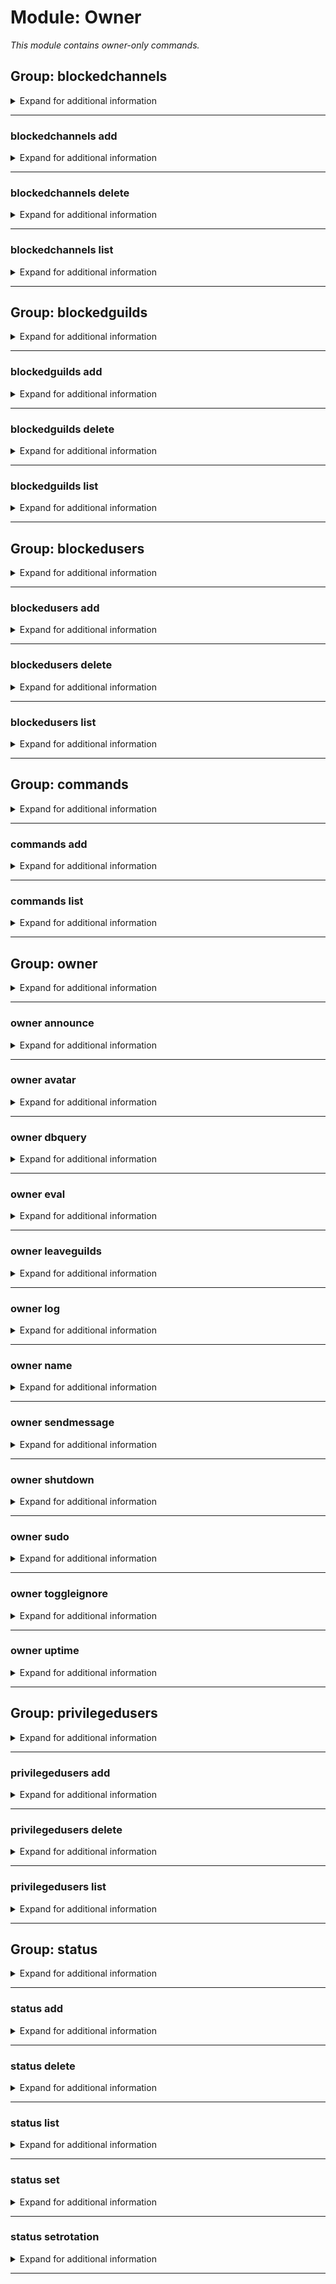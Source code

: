 # Module: Owner
*This module contains owner-only commands.*


## Group: blockedchannels
<details><summary markdown='span'>Expand for additional information</summary><p>

*Hidden.*

*Blocked channels control commands.*

**Aliases:**
`bc, blockedc, blockchannel, bchannels, bchannel, bchn`
**Privileged users only.**


**Overload 2:**

[`channel...`]: *Entities to block*

**Overload 1:**

[`string`]: *Reason for the action*

[`channel...`]: *Entities to block*

**Overload 0:**

[`channel`]: *Entities to block*

[`string...`]: *Reason for the action*

**Examples:**

```xml
!blockedchannels
!blockedchannels #my-text-channel
```
</p></details>

---

### blockedchannels add
<details><summary markdown='span'>Expand for additional information</summary><p>

*Blocks channels from interacting with the bot.*

**Aliases:**
`register, reg, a, +, +=, <<, <, <-, <=`
**Privileged users only.**


**Overload 2:**

[`channel...`]: *Entities to block*

**Overload 1:**

[`string`]: *Reason for the action*

[`channel...`]: *Entities to block*

**Overload 0:**

[`channel`]: *Entities to block*

[`string...`]: *Reason for the action*

**Examples:**

```xml
!blockedchannels add #my-text-channel
!blockedchannels add #my-text-channel Because I can!
```
</p></details>

---

### blockedchannels delete
<details><summary markdown='span'>Expand for additional information</summary><p>

*Removes channels from bot block list.*

**Aliases:**
`unregister, remove, rm, del, d, -, -=, >, >>, ->, =>`
**Privileged users only.**


**Arguments:**

[`channel...`]: *Entities to unblock*

**Examples:**

```xml
!blockedchannels delete #my-text-channel
```
</p></details>

---

### blockedchannels list
<details><summary markdown='span'>Expand for additional information</summary><p>

*Lists all blocked channels.*

**Aliases:**
`print, show, view, ls, l, p`
**Privileged users only.**


**Examples:**

```xml
!blockedchannels list
```
</p></details>

---

## Group: blockedguilds
<details><summary markdown='span'>Expand for additional information</summary><p>

*Hidden.*

*Blocked guilds control commands.*

**Aliases:**
`bg, blockedg, blockguild, bguilds, bguild, bgld`
**Privileged users only.**


**Overload 2:**

[`guild...`]: *Entities to block*

**Overload 1:**

[`string`]: *Reason for the action*

[`guild...`]: *Entities to block*

**Overload 0:**

[`guild`]: *Entities to block*

[`string...`]: *Reason for the action*

**Examples:**

```xml
!blockedguilds
!blockedguilds Some Guild
```
</p></details>

---

### blockedguilds add
<details><summary markdown='span'>Expand for additional information</summary><p>

*Blocks guilds from interacting with the bot.*

**Aliases:**
`register, reg, a, +, +=, <<, <, <-, <=`
**Privileged users only.**


**Overload 2:**

[`guild...`]: *Entities to block*

**Overload 1:**

[`string`]: *Reason for the action*

[`guild...`]: *Entities to block*

**Overload 0:**

[`guild`]: *Entities to block*

[`string...`]: *Reason for the action*

**Examples:**

```xml
!blockedguilds add Some Guild
!blockedguilds add Some Guild Because I can!
```
</p></details>

---

### blockedguilds delete
<details><summary markdown='span'>Expand for additional information</summary><p>

*Removes guilds from bot block list.*

**Aliases:**
`unregister, remove, rm, del, d, -, -=, >, >>, ->, =>`
**Privileged users only.**


**Arguments:**

[`guild...`]: *Entities to unblock*

**Examples:**

```xml
!blockedguilds delete Some Guild
```
</p></details>

---

### blockedguilds list
<details><summary markdown='span'>Expand for additional information</summary><p>

*Lists all blocked guilds.*

**Aliases:**
`print, show, view, ls, l, p`
**Privileged users only.**


**Examples:**

```xml
!blockedguilds list
```
</p></details>

---

## Group: blockedusers
<details><summary markdown='span'>Expand for additional information</summary><p>

*Hidden.*

*Blocked users control commands.*

**Aliases:**
`bu, blockedu, blockuser, busers, buser, busr`
**Privileged users only.**


**Overload 2:**

[`user...`]: *Entities to block*

**Overload 1:**

[`string`]: *Reason for the action*

[`user...`]: *Entities to block*

**Overload 0:**

[`user`]: *Entities to block*

[`string...`]: *Reason for the action*

**Examples:**

```xml
!blockedusers
!blockedusers @User
```
</p></details>

---

### blockedusers add
<details><summary markdown='span'>Expand for additional information</summary><p>

*Blocks users from interacting with the bot.*

**Aliases:**
`register, reg, a, +, +=, <<, <, <-, <=`
**Privileged users only.**


**Overload 2:**

[`user...`]: *Entities to block*

**Overload 1:**

[`string`]: *Reason for the action*

[`user...`]: *Entities to block*

**Overload 0:**

[`user`]: *Entities to block*

[`string...`]: *Reason for the action*

**Examples:**

```xml
!blockedusers add @User
!blockedusers add @User Because I can!
```
</p></details>

---

### blockedusers delete
<details><summary markdown='span'>Expand for additional information</summary><p>

*Removes users from bot block list.*

**Aliases:**
`unregister, remove, rm, del, d, -, -=, >, >>, ->, =>`
**Privileged users only.**


**Arguments:**

[`user...`]: *Entities to unblock*

**Examples:**

```xml
!blockedusers delete @User
```
</p></details>

---

### blockedusers list
<details><summary markdown='span'>Expand for additional information</summary><p>

*Lists all blocked users.*

**Aliases:**
`print, show, view, ls, l, p`
**Privileged users only.**


**Examples:**

```xml
!blockedusers list
```
</p></details>

---

## Group: commands
<details><summary markdown='span'>Expand for additional information</summary><p>

*Hidden.*

*Bot command manipulation during runtime.*

**Aliases:**
`cmds, cmd`
**Owner-only.**

**Examples:**

```xml
!commands
```
</p></details>

---

### commands add
<details><summary markdown='span'>Expand for additional information</summary><p>

*Add a new bot command.*

**Aliases:**
`register, reg, new, a, +, +=, <<, <, <-, <=`
**Owner-only.**

**Arguments:**

[`string...`]: *C# code snippet in a markdown code block*

**Examples:**

```xml
!commands add ```cs
[Command("test")]
public Task Test(CommandContext ctx) => ctx.RespondAsync("Hello");
```
```
</p></details>

---

### commands delete
<details><summary markdown='span'>Expand for additional information</summary><p>

*Deletes existing bot command.*

**Aliases:**
`unregister, remove, rm, del, d, -, -=, >, >>, ->, =>`
**Owner-only.**

**Arguments:**

[`string...`]: *Command name*

**Examples:**

```xml
!commands delete sample command
```
</p></details>

---

### commands list
<details><summary markdown='span'>Expand for additional information</summary><p>

*Lists all bot commands.*

**Aliases:**
`print, show, view, ls, l, p`
**Owner-only.**

**Examples:**

```xml
!commands list
```
</p></details>

---

## Group: owner
<details><summary markdown='span'>Expand for additional information</summary><p>

*Hidden.*

*Commands restricted to bot owner(s).*

**Aliases:**
`admin, o`
</p></details>

---

### owner announce
<details><summary markdown='span'>Expand for additional information</summary><p>

*Send a message to all guilds the bot is in.*

**Aliases:**
`ann`
**Owner-only.**

**Arguments:**

[`string...`]: *Announcement message*

**Examples:**

```xml
!owner announce Some important announcement!
```
</p></details>

---

### owner avatar
<details><summary markdown='span'>Expand for additional information</summary><p>

*Sets the bot avatar.*

**Aliases:**
`setavatar, setbotavatar, profilepic, a`
**Owner-only.**

**Arguments:**

[`URL`]: *Image URL*

**Examples:**

```xml
!owner avatar http://some-image-url.com/image.png
```
</p></details>

---

### owner dbquery
<details><summary markdown='span'>Expand for additional information</summary><p>

*Queries the bot database using given SQL query or uploaded SQL file.*

**Aliases:**
`sql, dbq, q, query`
**Owner-only.**

**Overload 0:**

[`string...`]: *SQL query*

**Examples:**

```xml
!owner dbquery SELECT * FROM gf.<DATABASE_NAME>
```
</p></details>

---

### owner eval
<details><summary markdown='span'>Expand for additional information</summary><p>

*Evaluates a snippet of C# code, in context.*

**Aliases:**
`evaluate, compile, run, e, c, r, exec`
**Owner-only.**

**Arguments:**

[`string...`]: *C# code snippet in a markdown code block*

**Examples:**

```xml
!owner eval ```cs
[Command("test")]
public Task Test(CommandContext ctx) => ctx.RespondAsync("Hello");
```
```
</p></details>

---

### owner generatecommandlist
<details><summary markdown='span'>Expand for additional information</summary><p>

*Generates bot documentation in markdown ready for GitHub.*

**Aliases:**
`gendocs, generatecommandslist, docs, cmdlist, gencmdlist, gencmds, gencmdslist`
**Owner-only.**

**Arguments:**

(optional) [`string...`]: *Output folder* (def: `None`)

**Examples:**

```xml
!owner generatecommandlist
```
</p></details>

---

### owner leaveguilds
<details><summary markdown='span'>Expand for additional information</summary><p>

*Generates bot documentation in markdown ready for GitHub.*

**Aliases:**
`leave, gtfo`
**Owner-only.**

**Overload 1:**

[`guild...`]: *Guild names or IDs*

**Overload 0:**

[`unsigned long...`]: *Guild names or IDs*

**Examples:**

```xml
!owner leaveguilds Some Guild
!owner leaveguilds 361119455792594954
```
</p></details>

---

### owner log
<details><summary markdown='span'>Expand for additional information</summary><p>

*Logs a given remark or uploads bot log file if remark is not given.*

**Aliases:**
`getlog, remark, rem`
**Owner-only.**

**Overload 1:**

(optional) [`boolean`]: *Bypass current bot configuration?* (def: `False`)

**Overload 0:**

[`LogEventLevel`]: *Log event level*

[`string...`]: *Log message*

**Examples:**

```xml
!owner log
!owner log Information
!owner log Some string here
```
</p></details>

---

### owner name
<details><summary markdown='span'>Expand for additional information</summary><p>

*Sets the bot name.*

**Aliases:**
`botname, setbotname, setname`
**Owner-only.**

**Arguments:**

[`string...`]: *New name*

**Examples:**

```xml
!owner name SampleName
```
</p></details>

---

### owner sendmessage
<details><summary markdown='span'>Expand for additional information</summary><p>

*Sends a message to user or channel.*

**Aliases:**
`send, s`
**Privileged users only.**


**Arguments:**

[`string`]: *`u` (User) or `c` (Channel)*

[`unsigned long`]: *ID*

[`string...`]: *Message to send*

**Examples:**

```xml
!owner sendmessage u
!owner sendmessage 361119455792594954
!owner sendmessage Sample message
```
</p></details>

---

### owner shutdown
<details><summary markdown='span'>Expand for additional information</summary><p>

*Powers off the bot.*

**Aliases:**
`disable, poweroff, exit, quit`
**Privileged users only.**


**Overload 1:**

[`time span`]: *Time until shutdown*

(optional) [`int`]: *Process exit code* (def: `0`)

**Overload 0:**

(optional) [`int`]: *Process exit code* (def: `0`)

**Examples:**

```xml
!owner shutdown
!owner shutdown 10s 5
!owner shutdown 10s
```
</p></details>

---

### owner sudo
<details><summary markdown='span'>Expand for additional information</summary><p>

*Executes command as another user.*

**Aliases:**
`execas, as`
**Guild only.**

**Privileged users only.**


**Arguments:**

[`member`]: *Member*

[`string...`]: *Full command call with arguments*

**Examples:**

```xml
!owner sudo Member
!owner sudo sample command
```
</p></details>

---

### owner toggleignore
<details><summary markdown='span'>Expand for additional information</summary><p>

*Toggle bot listening status.*

**Aliases:**
`ti`
**Privileged users only.**


**Examples:**

```xml
!owner toggleignore
```
</p></details>

---

### owner uptime
<details><summary markdown='span'>Expand for additional information</summary><p>

*Prints bot uptime information.*

**Privileged users only.**


**Examples:**

```xml
!owner uptime
```
</p></details>

---

## Group: privilegedusers
<details><summary markdown='span'>Expand for additional information</summary><p>

*Hidden.*

*Commands to manage privileged users. Privileged users have permissions to execute some sensitive bot commands.*

**Aliases:**
`pu, privu, privuser, pusers, puser, pusr`
**Owner-only.**

**Overload 0:**

[`user...`]: *User(s)*

**Examples:**

```xml
!privilegedusers
```
</p></details>

---

### privilegedusers add
<details><summary markdown='span'>Expand for additional information</summary><p>

*Adds given user(s) to privileged users list.*

**Aliases:**
`register, reg, new, a, +, +=, <<, <, <-, <=`
**Owner-only.**

**Arguments:**

[`user...`]: *User(s)*

**Examples:**

```xml
!privilegedusers add @User
```
</p></details>

---

### privilegedusers delete
<details><summary markdown='span'>Expand for additional information</summary><p>

*Removes given user(s) from privileged users list.*

**Aliases:**
`unregister, remove, rm, del, d, -, -=, >, >>, ->, =>`
**Owner-only.**

**Arguments:**

[`user...`]: *User(s)*

**Examples:**

```xml
!privilegedusers delete @User
```
</p></details>

---

### privilegedusers list
<details><summary markdown='span'>Expand for additional information</summary><p>

*Lists all privileged users.*

**Aliases:**
`print, show, view, ls, l, p`
**Owner-only.**

**Examples:**

```xml
!privilegedusers list
```
</p></details>

---

## Group: status
<details><summary markdown='span'>Expand for additional information</summary><p>

*Hidden.*

*Manipulates bot statuses. Group call either lists all statuses or adds a new status.*

**Aliases:**
`statuses, botstatus, activity, activities`
**Owner-only.**

**Overload 0:**

[`ActivityType`]: *Activity type (Playing/Watching/Streaming/ListeningTo)*

[`string...`]: *Bot status*

**Examples:**

```xml
!status
!status Playing Some Game
```
</p></details>

---

### status add
<details><summary markdown='span'>Expand for additional information</summary><p>

*Adds a new status to the status list.*

**Aliases:**
`register, reg, new, a, +, +=, <<, <, <-, <=`
**Owner-only.**

**Arguments:**

[`ActivityType`]: *Activity type (Playing/Watching/Streaming/ListeningTo)*

[`string...`]: *Bot status*

**Examples:**

```xml
!status add Playing Some Game
```
</p></details>

---

### status delete
<details><summary markdown='span'>Expand for additional information</summary><p>

*Removes a status from the status list.*

**Aliases:**
`unregister, remove, rm, del, d, -, -=, >, >>, ->, =>`
**Owner-only.**

**Arguments:**

[`int...`]: *Bot status ID*

**Examples:**

```xml
!status delete 5
```
</p></details>

---

### status list
<details><summary markdown='span'>Expand for additional information</summary><p>

*Lists all currently registered statuses.*

**Aliases:**
`print, show, view, ls, l, p`
**Owner-only.**

**Examples:**

```xml
!status list
```
</p></details>

---

### status set
<details><summary markdown='span'>Expand for additional information</summary><p>

*Disables automatic rotation of bot statuses and sets the currents status by ID or explicit string until status rotation is enabled again.*

**Aliases:**
`s`
**Owner-only.**

**Overload 1:**

[`ActivityType`]: *Activity type (Playing/Watching/Streaming/ListeningTo)*

[`string...`]: *Bot status*

**Overload 0:**

[`int`]: *Bot status ID*

**Examples:**

```xml
!status set 5
!status set Playing Some Game
```
</p></details>

---

### status setrotation
<details><summary markdown='span'>Expand for additional information</summary><p>

*Enables or disables automatic rotation of bot statuses.*

**Aliases:**
`sr, setr, rotate`
**Owner-only.**

**Arguments:**

(optional) [`boolean`]: *Enable?* (def: `True`)

**Examples:**

```xml
!status setrotation Yes/No
```
</p></details>

---

